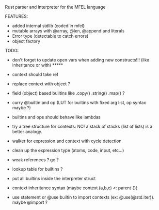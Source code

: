 Rust parser and interpreter for the MFEL language

FEATURES:
- added internal stdlib (coded in mfel)
- mutable arrays with @array, @len, @append and literals
- Error type (detectable to catch errors)
- object factory

TODO:

- don't forget to update open vars when adding new constructs!!! (like inheritance or with)  *****

- context should take ref
- replace context with object ?

- field (object) based builtins like .copy() .string() .map() ?

- curry @builtin and op (LUT for builtins with fixed arg list, op syntax maybe ?)
- builtins and ops should behave like lambdas

- try a tree structure for contexts: NO! a stack of stacks (list of lists) is a better analogy.
- walker for expression and context with cycle detection

- clean up the expression type (atoms, code, input, etc...)

- weak references ? gc ?

- lookup table for builtins ?
- put all builtins inside the interpreter struct

- context inheritance syntax (maybe context (a,b,c) <: parent {})
- use statement or @use builtin to import contexts (ex: @use(@std.iter)). maybe @import ?







